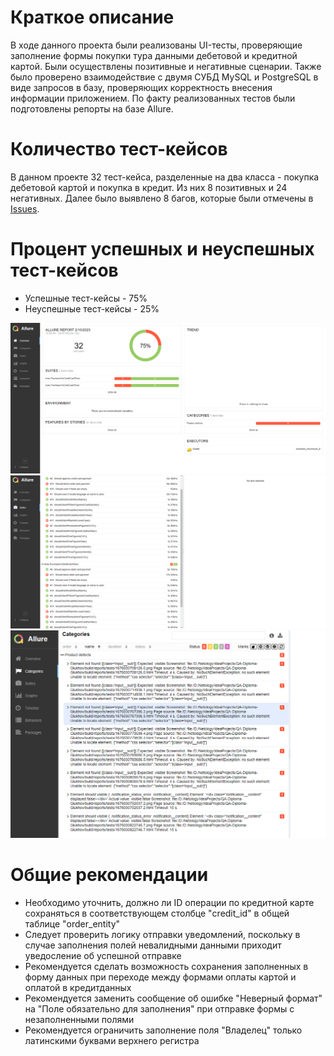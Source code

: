 # Краткое описание
В ходе данного проекта были реализованы UI-тесты, проверяющие заполнение формы покупки тура данными дебетовой и кредитной картой. Были осуществлены позитивные и негативные сценарии. Также было проверено взаимодействие с двумя СУБД MySQL и PostgreSQL в виде запросов в базу, проверяющих корректность внесения информации приложением. По факту реализованных тестов были подготовлены репорты на базе Allure.
# Количество тест-кейсов
В данном проекте 32 тест-кейса, разделенные на два класса - покупка дебетовой картой и покупка в кредит. Из них 8 позитивных и 24 негативных. Далее было выявлено 8 багов, которые были отмечены в [Issues](https://github.com/Maxim-GT/QA-Diploma-Maxim/issues).
# Процент успешных и неуспешных тест-кейсов
* Успешные тест-кейсы - 75%
* Неуспешные тест-кейсы - 25%

![Скриншот 1](https://github.com/Maxim-GT/QA-Diploma-Maxim/blob/cf7a98d43219b600e3d83b6bc8e48bc8491480f9/screenshots/2023-02-10_19-12-46.png)
![Скриншот 2](https://github.com/Maxim-GT/QA-Diploma-Maxim/blob/cf7a98d43219b600e3d83b6bc8e48bc8491480f9/screenshots/2023-02-10_19-13-40.png)
![Скриншот 3](https://github.com/Maxim-GT/QA-Diploma-Maxim/blob/cf7a98d43219b600e3d83b6bc8e48bc8491480f9/screenshots/2023-02-10_19-15-15.png)
# Общие рекомендации
* Необходимо уточнить, должно ли ID операции по кредитной карте сохраняться в соответствующем столбце "credit_id" в общей таблице "order_entity"
* Следует проверить логику отправки уведомлений, поскольку в случае заполнения полей невалидными данными приходит уведосление об успешной отправке
* Рекомендуется сделать возможность сохранения заполненных в форму данных при переходе между формами оплаты картой и оплатой в кредитданных
* Рекомендуется заменить сообщение об ошибке "Неверный формат" на "Поле обязательно для заполнения" при отправке формы с незаполненными полями
* Рекомендуется ограничить заполнение поля "Владелец" только латинскими буквами верхнего регистра